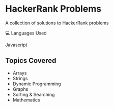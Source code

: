 # HackerRank Problems

A collection of solutions to HackerRank problems

💻 Languages Used

Javascript


##  Topics Covered

- Arrays  
- Strings  
- Dynamic Programming  
- Graphs  
- Sorting & Searching  
- Mathematics  


